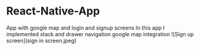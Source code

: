 # React-Native-App
App with google map and login and signup screens 
In this app I implemented stack and drawer navigation 
google map integration
![Sign up screen](sign in screen.jpeg)

